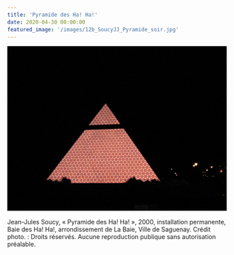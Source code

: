 ```yaml
---
title: 'Pyramide des Ha! Ha!'
date: 2020-04-30 00:00:00
featured_image: '/images/12b_SoucyJJ_Pyramide_soir.jpg'
---
```


![](/images/12b_SoucyJJ_Pyramide_soir.jpg)

Jean-Jules Soucy, « Pyramide des Ha! Ha! », 2000, installation permanente, Baie des Ha! Ha!, arrondissement de La Baie, Ville de Saguenay. Crédit photo. : Droits réservés. Aucune reproduction publique sans autorisation préalable.